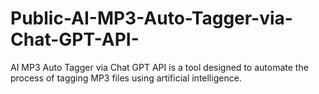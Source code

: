 # Public-AI-MP3-Auto-Tagger-via-Chat-GPT-API-
AI MP3 Auto Tagger via Chat GPT API is a tool designed to automate the process of tagging MP3 files using artificial intelligence.
